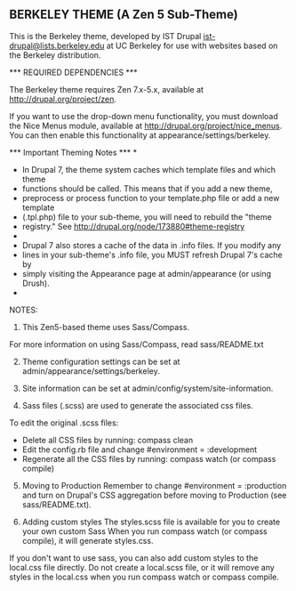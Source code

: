 BERKELEY THEME (A Zen 5 Sub-Theme)
----------------------

This is the Berkeley theme, developed by
IST Drupal <ist-drupal@lists.berkeley.edu> at UC Berkeley
for use with websites based on the Berkeley distribution.

*** REQUIRED DEPENDENCIES ***

The Berkeley theme requires Zen 7.x-5.x, available at http://drupal.org/project/zen.

If you want to use the drop-down menu functionality, you must download the Nice Menus
module, available at http://drupal.org/project/nice_menus. You can then enable this
functionality at appearance/settings/berkeley.

*** Important Theming Notes ***
*
* In Drupal 7, the theme system caches which template files and which theme
* functions should be called. This means that if you add a new theme,
* preprocess or process function to your template.php file or add a new template
* (.tpl.php) file to your sub-theme, you will need to rebuild the "theme
* registry." See http://drupal.org/node/173880#theme-registry
*
* Drupal 7 also stores a cache of the data in .info files. If you modify any
* lines in your sub-theme's .info file, you MUST refresh Drupal 7's cache by
* simply visiting the Appearance page at admin/appearance (or using Drush).
*

NOTES:

1. This Zen5-based theme uses Sass/Compass.

  For more information on using Sass/Compass, read sass/README.txt

2. Theme configuration settings can be set at admin/appearance/settings/berkeley.

3. Site information can be set at admin/config/system/site-information.

4. Sass files (.scss) are used to generate the associated css files.

  To edit the original .scss files:
  - Delete all CSS files by running: compass clean
  - Edit the config.rb file and change #environment = :development
  - Regenerate all the CSS files by running: compass watch (or compass compile)

5. Moving to Production
  Remember to change #environment = :production and turn on Drupal's CSS aggregation
  before moving to Production (see sass/README.txt).

6. Adding custom styles
  The styles.scss file is available for you to create your own custom Sass
  When you run compass watch (or compass compile), it will generate styles.css.

  If you don't want to use sass, you can also add custom styles to the local.css
  file directly. Do not create a local.scss file, or it will remove any styles in
  the local.css when you run compass watch or compass compile.


